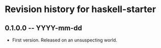 # Revision history for haskell-starter

## 0.1.0.0 -- YYYY-mm-dd

* First version. Released on an unsuspecting world.
